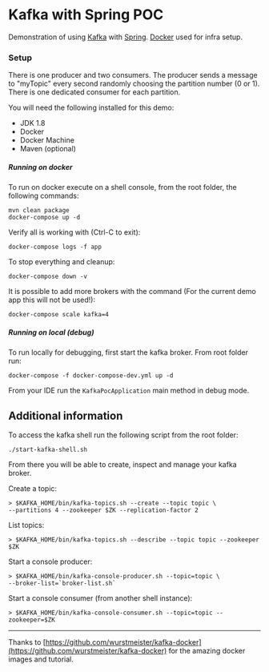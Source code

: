 # Kafka with Spring POC

Demonstration of using [Kafka][] with [Spring][]. [Docker][] used for infra setup. 

### Setup

There is one producer and two consumers. 
The producer sends a message to "myTopic" every second randomly choosing the 
partition number (0 or 1). There is one dedicated consumer for each partition.

You will need the following installed for this demo:

 - JDK 1.8
 - Docker
 - Docker Machine
 - Maven (optional)
 
##### Running on docker

To run on docker execute on a shell console, from the root folder, the following commands:

    mvn clean package
    docker-compose up -d
    
Verify all is working with (Ctrl-C to exit):
    
    docker-compose logs -f app

To stop everything and cleanup:

    docker-compose down -v

It is possible to add more brokers with the command (For the current demo app this will not be used!):

    docker-compose scale kafka=4


##### Running on local (debug)    

To run locally for debugging, first start the kafka broker. From root folder run:

    docker-compose -f docker-compose-dev.yml up -d
    
From your IDE run the `KafkaPocApplication` main method in debug mode.  

## Additional information

To access the kafka shell run the following script from the root folder:

    ./start-kafka-shell.sh

From there you will be able to create, inspect and manage your kafka broker.

Create a topic:

    > $KAFKA_HOME/bin/kafka-topics.sh --create --topic topic \
    --partitions 4 --zookeeper $ZK --replication-factor 2

List topics:
    
    > $KAFKA_HOME/bin/kafka-topics.sh --describe --topic topic --zookeeper $ZK
    
Start a console producer:
     
    > $KAFKA_HOME/bin/kafka-console-producer.sh --topic=topic \
    --broker-list=`broker-list.sh`
    
Start a console consumer (from another shell instance):    

    > $KAFKA_HOME/bin/kafka-console-consumer.sh --topic=topic --zookeeper=$ZK
    
---

Thanks to [https://github.com/wurstmeister/kafka-docker](https://github.com/wurstmeister/kafka-docker) for the amazing docker images and tutorial.
    
[Kafka]: https://kafka.apache.org/
[Spring]: https://projects.spring.io/spring-kafka/
[Docker]: https://www.docker.com/